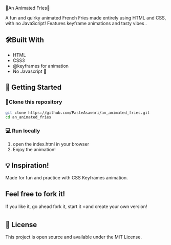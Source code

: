 🍟An Animated Fries🤤

A fun and quirky animated French Fries made entirely using HTML and CSS, with no JavaScript!
Features keyframe animations and tasty vibes .

## 🛠️Built With
- HTML
- CSS3
- @keyframes for animation
- No Javascript 🎉

## 🚀 Getting Started
### 📁Clone this repository
```bash
git clone https://github.com/PasteAsawari/an_animated_fries.git
cd an_animated_fries
``` 
### 💻 Run locally 
1. open the index.html in your browser
2.  Enjoy the animation!

## 💡 Inspiration!
Made for fun and practice with CSS Keyframes animation.

## Feel free to fork it!
If you like it, go ahead fork it, start it ⭐and  create your own version!

## 📄 License
This project is open source and available under the MIT License.

